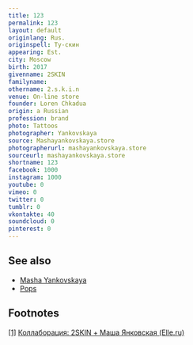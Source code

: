 ```yaml
---
title: 123
permalink: 123
layout: default
originlang: Rus.
originspell: Ту-скин
appearing: Est.
city: Moscow
birth: 2017
givenname: 2SKIN
familyname:
othername: 2.s.k.i.n
venue: On-line store
founder: Loren Chkadua
origin: a Russian
profession: brand
photo: Tattoos
photographer: Yankovskaya
source: Mashayankovskaya.store
photographerurl: mashayankovskaya.store
sourceurl: mashayankovskaya.store
shortname: 123
facebook: 1000
instagram: 1000
youtube: 0
vimeo: 0
twitter: 0
tumblr: 0
vkontakte: 40
soundcloud: 0
pinterest: 0
---
```


<!---
To edit top block see
icon "Meta Data"
on right menu
Full edit instructions
{{ site.url }}/edit
-->


## See also

+ [Masha Yankovskaya](index)
+ [Pops](pops)

## Footnotes

[[1]](#a1) <span id="f1"></span> [Коллаборация: 2SKIN + Маша Янковская (Elle.ru)](https://www.elle.ru/krasota/trendy/kollaboraciya-2skin-masha-yankovskaya-id6790788/)
